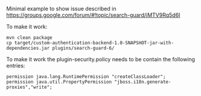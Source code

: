 Minimal example to show issue described in https://groups.google.com/forum/#!topic/search-guard/jMTV9Rq5d6I

To make it work:

    mvn clean package
    cp target/custom-authentication-backend-1.0-SNAPSHOT-jar-with-dependencies.jar plugins/search-guard-6/

To make it work the plugin-security.policy needs to be contain the following entries:
  
    permission java.lang.RuntimePermission "createClassLoader";
    permission java.util.PropertyPermission "jboss.i18n.generate-proxies","write";